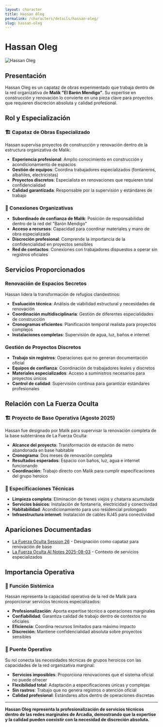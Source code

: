 ```yaml
---
layout: character
title: Hassan Oleg
permalink: /characters/details/hassan-oleg/
slug: hassan-oleg
---
```


# Hassan Oleg

<div class="character-photo">
  <img src="{{ site.baseurl }}/assets/img/characters/Hassan_Oleg.png" alt="Hassan Oleg" />
</div>

## Presentación
Hassan Oleg es un capataz de obras experimentado que trabaja dentro de la red organizativa de **Malik "El Barón Mendigo"**. Su expertise en construcción y renovación lo convierte en una pieza clave para proyectos que requieren discreción absoluta y calidad profesional.

## Rol y Especialización

### **🏗️ Capataz de Obras Especializado**
Hassan supervisa proyectos de construcción y renovación dentro de la estructura organizativa de Malik:
- **Experiencia profesional**: Amplio conocimiento en construcción y acondicionamiento de espacios
- **Gestión de equipos**: Coordina trabajadores especializados (fontaneros, albañiles, electricistas)
- **Proyectos discretos**: Especialista en renovaciones que requieren total confidencialidad
- **Calidad garantizada**: Responsable por la supervisión y estándares de trabajo

### **🤝 Conexiones Organizativas**
- **Subordinado de confianza de Malik**: Posición de responsabilidad dentro de la red del "Barón Mendigo"
- **Acceso a recursos**: Capacidad para coordinar materiales y mano de obra especializada
- **Discreción profesional**: Comprende la importancia de la confidencialidad en proyectos sensibles
- **Red de contactos**: Conexiones con trabajadores dispuestos a operar sin registros oficiales

## Servicios Proporcionados

### **Renovación de Espacios Secretos**
Hassan lidera la transformación de refugios clandestinos:
- **Evaluación técnica**: Análisis de viabilidad estructural y necesidades de renovación
- **Coordinación multidisciplinaria**: Gestión de diferentes especialidades de construcción
- **Cronogramas eficientes**: Planificación temporal realista para proyectos complejos
- **Instalaciones completas**: Supervisión de agua, luz, baños e internet

### **Gestión de Proyectos Discretos**
- **Trabajo sin registros**: Operaciones que no generan documentación oficial
- **Equipos de confianza**: Coordinación de trabajadores leales y discretos
- **Materiales especializados**: Acceso a suministros necesarios para proyectos únicos
- **Control de calidad**: Supervisión continua para garantizar estándares profesionales

## Relación con La Fuerza Oculta

### **🏗️ Proyecto de Base Operativa (Agosto 2025)**
Hassan fue designado por Malik para supervisar la renovación completa de la base subterránea de La Fuerza Oculta:
- **Alcance del proyecto**: Transformación de estación de metro abandonada en base habitable
- **Cronograma**: Dos meses de renovación completa
- **Resultados esperados**: Espacio con baños, luz, agua e internet funcionando
- **Coordinación**: Trabajo directo con Malik para cumplir especificaciones del grupo heroico

### **🔧 Especificaciones Técnicas**
- **Limpieza completa**: Eliminación de trenes viejos y chatarra acumulada
- **Servicios básicos**: Instalación de fontanería, electricidad y conectividad
- **Habitabilidad**: Acondicionamiento para uso residencial prolongado
- **Infraestructura internet**: Instalación de cables RJ45 para conectividad

## Apariciones Documentadas
- [La Fuerza Oculta Session 26](../../campaigns/la-fuerza-oculta/manual-notes/session-26-2025-08-03.md) - Designación como capataz para renovación de base
- [La Fuerza Oculta AI Notes 2025-08-03](../../campaigns/la-fuerza-oculta/ai-notes/2025-08-03-gemini-notes.md) - Contexto de servicios especializados

## Importancia Operativa

### **🔧 Función Sistémica**
Hassan representa la capacidad operativa de la red de Malik para proporcionar servicios técnicos especializados:
- **Profesionalización**: Aporta expertise técnico a operaciones marginales
- **Confiabilidad**: Garantiza calidad de trabajo dentro de contextos no oficiales
- **Eficiencia**: Coordina recursos limitados para máximo impacto
- **Discreción**: Mantiene confidencialidad absoluta sobre proyectos sensibles

### **🤝 Puente Operativo**
Su rol conecta las necesidades técnicas de grupos heroicos con las capacidades de la red organizativa marginal:
- **Servicios imposibles**: Proporciona renovaciones que el sistema oficial no puede ofrecer
- **Flexibilidad total**: Adaptación a especificaciones únicas y complejas
- **Sin rastros**: Trabajo que no genera registros o atención oficial
- **Calidad profesional**: Estándares altos dentro de operaciones discretas

---

**Hassan Oleg representa la profesionalización de servicios técnicos dentro de las redes marginales de Arcadia, demostrando que la expertise y la calidad pueden coexistir con la necesidad de discreción absoluta.**